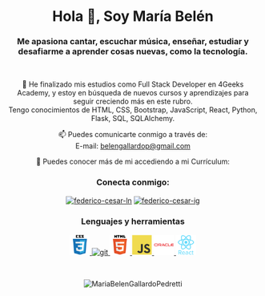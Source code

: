 <h1 align="center">Hola 👋, Soy María Belén</h1>
<h3 align="center">Me apasiona cantar, escuchar música, enseñar, estudiar y desafiarme a aprender cosas nuevas, como la tecnología.</h3>

<br />
<div align="center">
 
🌱 He finalizado mis estudios como Full Stack Developer en 4Geeks Academy, y estoy en búsqueda de nuevos cursos y aprendizajes para seguir creciendo más en este rubro.
<br />
Tengo conocimientos de HTML, CSS, Bootstrap, JavaScript, React, Python, Flask, SQL, SQLAlchemy.

📫 Puedes comunicarte conmigo a través de:
<br />
E-mail: belengallardop@gmail.com

📄 Puedes conocer más de mi accediendo a mi Currículum: 

 </div>

<h3 align="center">Conecta conmigo:</h3>
<p align="center">
<a href="https://www.linkedin.com/in/mar%C3%ADa-bel%C3%A9n-gallardo-pedretti-22342b296/" target="blank"><img align="center" src="https://raw.githubusercontent.com/rahuldkjain/github-profile-readme-generator/master/src/images/icons/Social/linked-in-alt.svg" alt="federico-cesar-ln" height="30" width="40" /></a>
<a href="https://www.instagram.com/bell_gallardop/" target="blank"><img align="center" src="https://raw.githubusercontent.com/rahuldkjain/github-profile-readme-generator/master/src/images/icons/Social/instagram.svg" alt="federico-cesar-ig" height="30" width="40" /></a>
</p>

<h3 align="center">Lenguajes y herramientas</h3>
<p align="center"> <a href="https://www.w3schools.com/css/" target="_blank"> <img src="https://raw.githubusercontent.com/devicons/devicon/master/icons/css3/css3-original-wordmark.svg" alt="css3" width="40" height="40"/> </a> <a href="https://git-scm.com/" target="_blank"> <img src="https://www.vectorlogo.zone/logos/git-scm/git-scm-icon.svg" alt="git" width="40" height="40"/> </a> <a href="https://www.w3.org/html/" target="_blank"> <img src="https://raw.githubusercontent.com/devicons/devicon/master/icons/html5/html5-original-wordmark.svg" alt="html5" width="40" height="40"/> </a> <a href="https://developer.mozilla.org/en-US/docs/Web/JavaScript" target="_blank"> <img src="https://raw.githubusercontent.com/devicons/devicon/master/icons/javascript/javascript-original.svg" alt="javascript" width="40" height="40"/> </a>  <a href="https://www.oracle.com/" target="_blank"> <img src="https://raw.githubusercontent.com/devicons/devicon/master/icons/oracle/oracle-original.svg" alt="oracle" width="40" height="40"/> </a> <a href="https://reactjs.org/" target="_blank"> <img src="https://raw.githubusercontent.com/devicons/devicon/master/icons/react/react-original-wordmark.svg" alt="react" width="40" height="40"/> </a>  </p>
<br />
<div align="center">
<p><img align="center" src="https://github-readme-stats.vercel.app/api/top-langs?username=MariaBelenGallardoPedretti&show_icons=true&locale=en&layout=compact" alt="MariaBelenGallardoPedretti" /></p></div>
<br />
<!-- <p align="center"> <img src="https://komarev.com/ghpvc/?username=fcesar033&label=Profile%20views&color=0e75b6&style=flat" alt="fcesar033" /> </p>  -->
<!--
**MariaBelenGallardoPedretti/MariaBelenGallardoPedretti** is a ✨ _special_ ✨ repository because its `README.md` (this file) appears on your GitHub profile.

Here are some ideas to get you started:

- 🔭 I’m currently working on ...
- 🌱 I’m currently learning ...
- 👯 I’m looking to collaborate on ...
- 🤔 I’m looking for help with ...
- 💬 Ask me about ...
- 📫 How to reach me: ...
- 😄 Pronouns: ...
- ⚡ Fun fact: ...
-->

